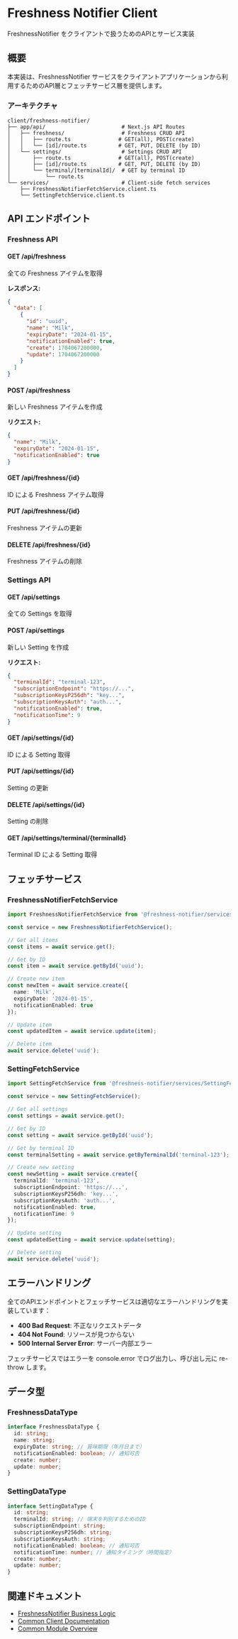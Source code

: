 # Freshness Notifier Client

FreshnessNotifier をクライアントで扱うためのAPIとサービス実装

## 概要

本実装は、FreshnessNotifier サービスをクライアントアプリケーションから利用するためのAPI層とフェッチサービス層を提供します。

### アーキテクチャ

```
client/freshness-notifier/
├── app/api/                        # Next.js API Routes
│   ├── freshness/                  # Freshness CRUD API
│   │   ├── route.ts               # GET(all), POST(create)
│   │   └── [id]/route.ts          # GET, PUT, DELETE (by ID)
│   └── settings/                   # Settings CRUD API
│       ├── route.ts               # GET(all), POST(create)
│       ├── [id]/route.ts          # GET, PUT, DELETE (by ID)
│       └── terminal/[terminalId]/  # GET by terminal ID
│           └── route.ts
└── services/                       # Client-side fetch services
    ├── FreshnessNotifierFetchService.client.ts
    └── SettingFetchService.client.ts
```

## API エンドポイント

### Freshness API

#### GET /api/freshness
全ての Freshness アイテムを取得

**レスポンス:**
```json
{
  "data": [
    {
      "id": "uuid",
      "name": "Milk",
      "expiryDate": "2024-01-15",
      "notificationEnabled": true,
      "create": 1704067200000,
      "update": 1704067200000
    }
  ]
}
```

#### POST /api/freshness
新しい Freshness アイテムを作成

**リクエスト:**
```json
{
  "name": "Milk",
  "expiryDate": "2024-01-15",
  "notificationEnabled": true
}
```

#### GET /api/freshness/{id}
ID による Freshness アイテム取得

#### PUT /api/freshness/{id}
Freshness アイテムの更新

#### DELETE /api/freshness/{id}
Freshness アイテムの削除

### Settings API

#### GET /api/settings
全ての Settings を取得

#### POST /api/settings
新しい Setting を作成

**リクエスト:**
```json
{
  "terminalId": "terminal-123",
  "subscriptionEndpoint": "https://...",
  "subscriptionKeysP256dh": "key...",
  "subscriptionKeysAuth": "auth...",
  "notificationEnabled": true,
  "notificationTime": 9
}
```

#### GET /api/settings/{id}
ID による Setting 取得

#### PUT /api/settings/{id}
Setting の更新

#### DELETE /api/settings/{id}
Setting の削除

#### GET /api/settings/terminal/{terminalId}
Terminal ID による Setting 取得

## フェッチサービス

### FreshnessNotifierFetchService

```typescript
import FreshnessNotifierFetchService from '@freshness-notifier/services/FreshnessNotifierFetchService.client';

const service = new FreshnessNotifierFetchService();

// Get all items
const items = await service.get();

// Get by ID
const item = await service.getById('uuid');

// Create new item
const newItem = await service.create({
  name: 'Milk',
  expiryDate: '2024-01-15',
  notificationEnabled: true
});

// Update item
const updatedItem = await service.update(item);

// Delete item
await service.delete('uuid');
```

### SettingFetchService

```typescript
import SettingFetchService from '@freshness-notifier/services/SettingFetchService.client';

const service = new SettingFetchService();

// Get all settings
const settings = await service.get();

// Get by ID
const setting = await service.getById('uuid');

// Get by terminal ID
const terminalSetting = await service.getByTerminalId('terminal-123');

// Create new setting
const newSetting = await service.create({
  terminalId: 'terminal-123',
  subscriptionEndpoint: 'https://...',
  subscriptionKeysP256dh: 'key...',
  subscriptionKeysAuth: 'auth...',
  notificationEnabled: true,
  notificationTime: 9
});

// Update setting
const updatedSetting = await service.update(setting);

// Delete setting
await service.delete('uuid');
```

## エラーハンドリング

全てのAPIエンドポイントとフェッチサービスは適切なエラーハンドリングを実装しています：

- **400 Bad Request**: 不正なリクエストデータ
- **404 Not Found**: リソースが見つからない
- **500 Internal Server Error**: サーバー内部エラー

フェッチサービスではエラーを console.error でログ出力し、呼び出し元に re-throw します。

## データ型

### FreshnessDataType
```typescript
interface FreshnessDataType {
  id: string;
  name: string;
  expiryDate: string; // 賞味期限（年月日まで）
  notificationEnabled: boolean; // 通知可否
  create: number;
  update: number;
}
```

### SettingDataType
```typescript
interface SettingDataType {
  id: string;
  terminalId: string; // 端末を判別するためのID
  subscriptionEndpoint: string;
  subscriptionKeysP256dh: string;
  subscriptionKeysAuth: string;
  notificationEnabled: boolean; // 通知可否
  notificationTime: number; // 通知タイミング（時間指定）
  create: number;
  update: number;
}
```

## 関連ドキュメント

- [FreshnessNotifier Business Logic](../../freshness-notifier/README.md)
- [Common Client Documentation](../common/client/README.md)
- [Common Module Overview](../common/README.md)